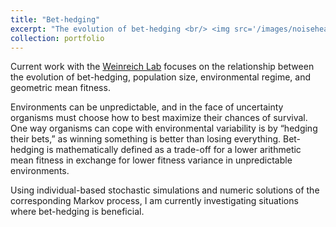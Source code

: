 ```yaml
---
title: "Bet-hedging"
excerpt: "The evolution of bet-hedging <br/> <img src='/images/noiseheader.png'>"
collection: portfolio
---
```


Current work with the [Weinreich Lab](https://www.brown.edu/research/labs/weinreich/population-genetics-modifier-mutations) focuses on the relationship between the evolution of bet-hedging, population size, environmental regime, and geometric mean fitness.

Environments can be unpredictable, and in the face of uncertainty organisms must choose how to best maximize their chances of survival. One way organisms can cope with environmental variability is by “hedging their bets,” as winning something is better than losing everything. Bet-hedging is mathematically defined as a trade-off for a lower arithmetic mean fitness in exchange for lower fitness variance in unpredictable environments.

Using individual-based stochastic simulations and numeric solutions of the corresponding Markov process, I am currently investigating situations where bet-hedging is beneficial.
